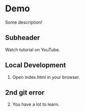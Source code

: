 # Demo

Some description!

## Subheader

Watch tutorial on YouTube.

## Local Development

1. Open index.html in your browser.

## 2nd git error

2. You have a lot to learn.
